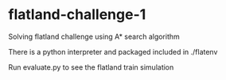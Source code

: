 # flatland-challenge-1
Solving flatland challenge using A* search algorithm

There is a python interpreter and packaged included in ./flatenv

Run evaluate.py to see the flatland train simulation

